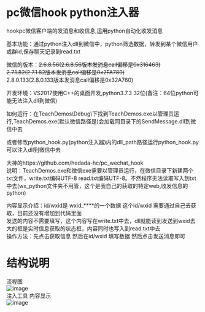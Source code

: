 # pc微信hook python注入器

hookpc微信客户端的发消息和收信息,运用python自动化收发消息   

基本功能：通过python注入dll到微信中，python筛选数据，转发到某个微信用户或群id,保存聊天记录到read.txt   

微信的版本：~~2.6.8.56(2.6.8.56版本发消息call偏移是0x316463)~~   
~~2.7.1.82(2.7.1.82版本发消息call偏移是0x2FA780)~~   
2.8.0.133(2.8.0.133版本发消息call偏移是0x32A760)  


开发环境：VS2017使用C++的桌面开发,python3.7.3 32位(备注：64位python可能无法注入dll到微信)   

如何运行：在TeachDemos\Debug\下找到TeachDemos.exe以管理员运行,TeachDemos.exe(默认微信路径是)会加载同目录下的SendMessage.dll到微信中去    

或者修改python_hook.py(python注入器)内的dll_path路径运行python_hook.py 可以注入dll到微信中去    

大神的https://github.com/hedada-hc/pc_wechat_hook    
说明：TeachDemos.exe和微信exe需要以管理员运行，在微信目录下新建两个txt文件，write.txt编码UTF-8 read.txt编码UTF-8。不然程序无法读取写入到txt中去(wx_python文件夹不用管，这个是我自己的获取的特定web,收发信息的python)    

内容显示介绍：id/wxid是 wxid_****的一个数据 这个id/wxid 需要通过自己去获取，目前还没有增加到代码里面   
发送的内容不需要填写，这个内容写在write.txt中去，dll就能读到发送到wxid去   
大的框是实时信息获取的状态框，内容同时也写入到read.txt中去   
操作方法：先点击获取信息 然后在id/wxid 填写数据 然后点击发送消息即可

# 结构说明

流程图   
![image](https://github.com/holdyeah/wechat-pc-hook-python/blob/master/images/%E8%AF%B4%E6%98%8E.png)   
注入工具 内容显示   
![image](https://github.com/holdyeah/wechat-pc-hook-python/blob/master/images/%E6%A8%A1%E5%9D%97.png)   
